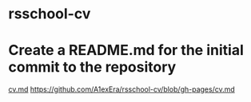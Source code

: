 # rsschool-cv
# Create  a README.md for the  initial commit to the repository
[cv.md](https://github.com/A1exEra/rsschool-cv/blob/gh-pages/cv.md)
https://github.com/A1exEra/rsschool-cv/blob/gh-pages/cv.md
